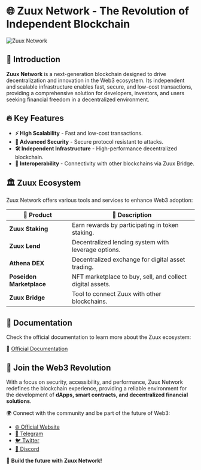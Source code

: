 # 🌐 Zuux Network - The Revolution of Independent Blockchain

![Zuux Network](https://s3.magic-api.xyz/zuux/logo.png)

## 🚀 Introduction

**Zuux Network** is a next-generation blockchain designed to drive decentralization and innovation in the Web3 ecosystem. Its independent and scalable infrastructure enables fast, secure, and low-cost transactions, providing a comprehensive solution for developers, investors, and users seeking financial freedom in a decentralized environment.

## 🔥 Key Features

- **⚡ High Scalability** - Fast and low-cost transactions.
- **🔐 Advanced Security** - Secure protocol resistant to attacks.
- **🛠️ Independent Infrastructure** - High-performance decentralized blockchain.
- **🔄 Interoperability** - Connectivity with other blockchains via Zuux Bridge.

## 🏛️ Zuux Ecosystem

Zuux Network offers various tools and services to enhance Web3 adoption:

| 🚀 Product | 📝 Description |
|------------|---------------|
| **Zuux Staking** | Earn rewards by participating in token staking. |
| **Zuux Lend** | Decentralized lending system with leverage options. |
| **Athena DEX** | Decentralized exchange for digital asset trading. |
| **Poseidon Marketplace** | NFT marketplace to buy, sell, and collect digital assets. |
| **Zuux Bridge** | Tool to connect Zuux with other blockchains. |

## 📖 Documentation
Check the official documentation to learn more about the Zuux ecosystem:

🔗 [Official Documentation](https://docs.zuux.network)

## 🚀 Join the Web3 Revolution

With a focus on security, accessibility, and performance, Zuux Network redefines the blockchain experience, providing a reliable environment for the development of **dApps, smart contracts, and decentralized financial solutions**.

🌍 Connect with the community and be part of the future of Web3:

- [🌐 Official Website](https://www.zuux.network)
- [💬 Telegram](https://t.me/zuuxnetwork)
- [🐦 Twitter](https://twitter.com/Zuuxnetwork)
- [📢 Discord](https://discord.com/invite/utQMY2up)

🚀 **Build the future with Zuux Network!**
